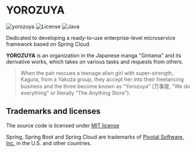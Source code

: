 # YOROZUYA

![yorozuya](https://github.com/ksewen/yorozuya/actions/workflows/ci.yml/badge.svg)
![License](https://img.shields.io/badge/License-MIT-blue.svg)
![Java](https://img.shields.io/badge/Java-17-blue.svg)

Dedicated to developing a ready-to-use enterprise-level microservice framework based on Spring Cloud.

**YOROZUYA** is an organization in the Japanese manga "Gintama" and its derivative works, which takes on various tasks
and requests from others.
> When the pair rescues a teenage alien girl with super-strength, Kagura, from a Yakuza group, they accept her into
> their freelancing business and the three become known as "Yorozuya" (万事屋, "We do everything" or literally "The
> Anything Store").

## Trademarks and licenses

The source code is licensed under [MIT license](https://opensource.org/license/mit/)

Spring, Spring Boot and Spring Cloud are trademarks of [Pivotal Software, Inc.](https://tanzu.vmware.com/) in the U.S.
and other countries.